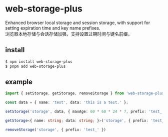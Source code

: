 # web-storage-plus
Enhanced browser local storage and session storage, with support for setting expiration time and key name prefixes.  
浏览器本地存储与会话存储加强，支持设置过期时间与键名前缀。

## install
```bash
$ npm install web-storage-plus
$ pnpm add web-storage-plus
```

## example
```typescript
import { setStorage, getStorage, removeStorage } from 'web-storage-plus'

const data = { name: 'test', data: 'this is a test.' };

setStorage('storage', data, { maxAge: 60 * 60 * 24 * 7, prefix: 'test_' })

getStorage<{ name: string; data: string; }>('storage', { prefix: 'test_' }) // { name: 'test', data: 'this is a test.' }

removeStorage('storage', { prefix: 'test_' })
```